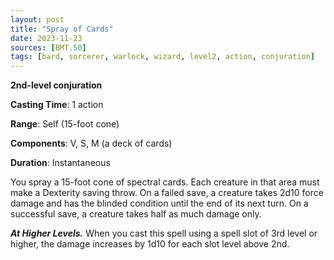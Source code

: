```yaml
---
layout: post
title: "Spray of Cards"
date: 2023-11-23
sources: [BMT.50]
tags: [bard, sorcerer, warlock, wizard, level2, action, conjuration]
---
```


**2nd-level conjuration**

**Casting Time**: 1 action

**Range**: Self (15-foot cone)

**Components**: V, S, M (a deck of cards)

**Duration**: Instantaneous

You spray a 15-foot cone of spectral cards. Each creature in that area must make a Dexterity saving throw. On a failed save, a creature takes 2d10 force damage and has the blinded condition until the end of its next turn. On a successful save, a creature takes half as much damage only.

***At Higher Levels.*** When you cast this spell using a spell slot of 3rd level or higher, the damage increases by 1d10 for each slot level above 2nd.
